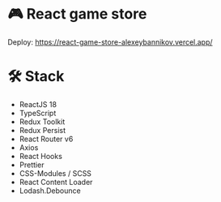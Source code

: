 # 🎮 React game store 
Deploy: https://react-game-store-alexeybannikov.vercel.app/

# 🛠 Stack
<ul>
  <li>ReactJS 18</li>
  <li>TypeScript</li>
  <li>Redux Toolkit</li>
  <li>Redux Persist</li>
  <li>React Router v6</li>
  <li>Axios</li>
  <li>React Hooks</li>
  <li>Prettier</li>
  <li>CSS-Modules / SCSS</li>
  <li>React Content Loader</li>
  <li>Lodash.Debounce</li>
</ul>
